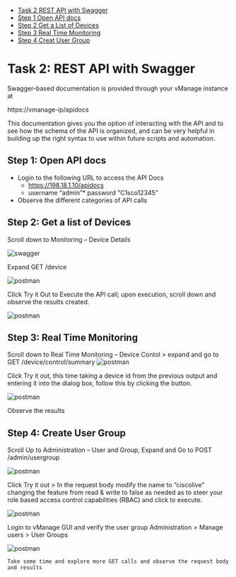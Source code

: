 * [Task 2 REST API with Swagger](#task-2-rest-api-with-swagger)
* [Step 1 Open API docs](#step-1-open-api-docs)
* [Step 2 Get a List of Devices](#step-2-get-a-list-of-devices)
* [Step 3 Real Time Monitoring](#step-3-real-time-monitoring)
* [Step 4 Creat User Group](#step-4-create-user-group)


# Task 2: REST API with Swagger
Swagger-based documentation is provided through your vManage instance at 

https://vmanage-ip/apidocs

This documentation gives you the option of interacting with the API and to see how the schema of the API is organized, and can be very helpful in building up the right syntax to use within future scripts and automation. 

## Step 1: Open  API docs
* Login to the following URL to access the API Docs
    * https://198.18.1.10/apidocs
    * username “admin”* password “C1sco12345”
* Observe the different categories of API calls
## Step 2: Get a list of Devices
Scroll down to Monitoring – Device Details 

![swagger](/images/sw1.png)

Expand GET /device

![postman](/images/sw2.png)

Click Try it Out to Execute the API call; upon execution, scroll down and observe the results created.

![postman](/images/sw3.png)

## Step 3: Real Time Monitoring
Scroll down to Real Time Monitoring – Device Contol > expand and go to GET
 /device/control/summary
![postman](/images/sw4.png)

Click Try it out, this time taking a device id from the previous output and entering it into the dialog box, follow this by clicking the button.

![postman](/images/sw5.png)

Observe the results
## Step 4: Create User Group
Scroll Up to Administration – User and Group, Expand and Go to POST /admin/usergroup

![postman](/images/sw6.png)

Click Try it out > In the request body modify the name to “ciscolive” changing the feature from read & write to false as needed as to steer your role based access control capabilities (RBAC) and click to execute.

![postman](/images/sw7.png)

Login to vManage GUI and verify the user group 
Administration > Manage users > User Groups

![postman](/images/sw8.png)

```Take some time and explore more GET calls and observe the request body and results```

